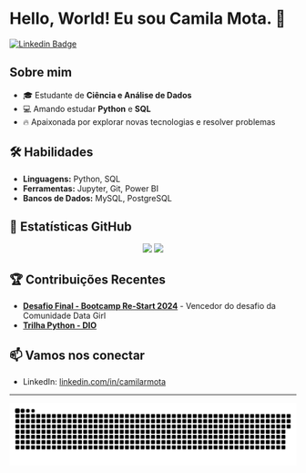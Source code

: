 # Hello, World! Eu sou Camila Mota. 👋

[![Linkedin Badge](https://img.shields.io/badge/-Camilarmota-ff69b4?style=flat-square&logo=Linkedin&logoColor=white&link=https://www.linkedin.com/in/camilarmota)](https://www.linkedin.com/in/camila-rodrigues-mota/)

## Sobre mim
- 🎓 Estudante de **Ciência e Análise de Dados**
- 💻 Amando estudar **Python** e **SQL**
- 🔥 Apaixonada por explorar novas tecnologias e resolver problemas

## 🛠️ Habilidades
- **Linguagens:** Python, SQL
- **Ferramentas:** Jupyter, Git, Power BI
- **Bancos de Dados:** MySQL, PostgreSQL

## 🌟 Estatísticas GitHub

<p align="center">
  <img height="180em" src="https://github-readme-stats.vercel.app/api?username=Camilarmota&show_icons=true&theme=radical&title_color=ff69b4&icon_color=ff69b4&text_color=ffffff&bg_color=000000"/>
  <img height="180em" src="https://github-readme-stats.vercel.app/api/top-langs/?username=Camilarmota&layout=compact&langs_count=7&theme=radical&title_color=ff69b4&text_color=ffffff&bg_color=000000"/>
</p>

## 🏆 Contribuições Recentes
- [**Desafio Final - Bootcamp Re-Start 2024**](https://github.com/Camilarmota/Bootcamp-Re-Start-2024---Desafio-Final) - Vencedor do desafio da Comunidade Data Girl
- [**Trilha Python - DIO**](https://github.com/Camilarmota/trilha-python-dio)

## 📫 Vamos nos conectar
- LinkedIn: [linkedin.com/in/camilarmota](https://www.linkedin.com/in/camila-rodrigues-mota/)

---

![Snake animation](https://github.com/Camilarmota/Camilarmota/blob/main/github-user-contribution.svg)



